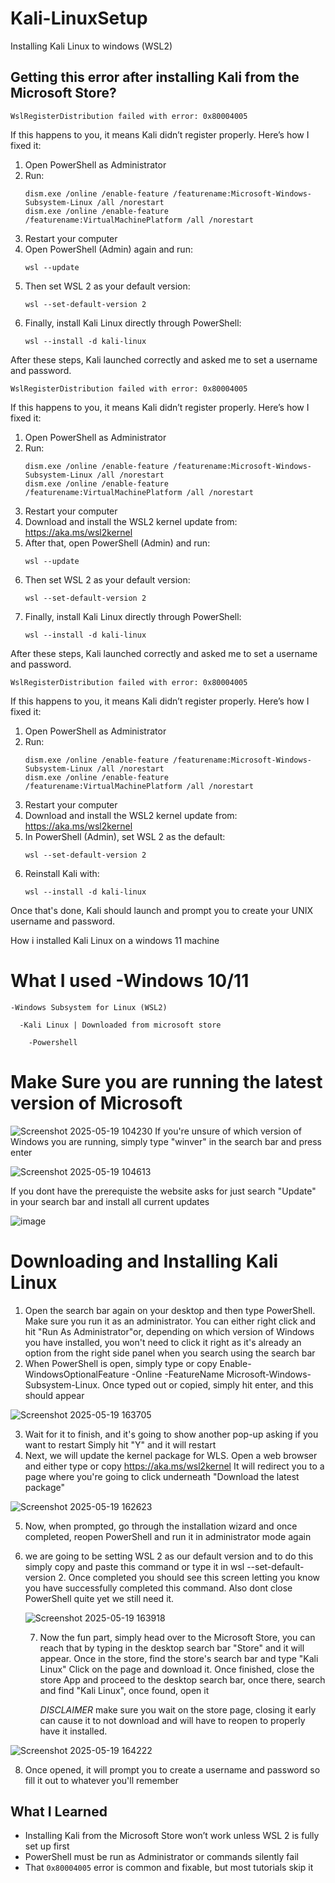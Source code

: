 # Kali-LinuxSetup
Installing Kali Linux to windows (WSL2) 

## Getting this error after installing Kali from the Microsoft Store?

```
WslRegisterDistribution failed with error: 0x80004005
```

If this happens to you, it means Kali didn’t register properly. Here’s how I fixed it:

1. Open PowerShell as Administrator
2. Run:
   ```
   dism.exe /online /enable-feature /featurename:Microsoft-Windows-Subsystem-Linux /all /norestart
   dism.exe /online /enable-feature /featurename:VirtualMachinePlatform /all /norestart
   ```
3. Restart your computer
4. Open PowerShell (Admin) again and run:
   ```
   wsl --update
   ```
5. Then set WSL 2 as your default version:
   ```
   wsl --set-default-version 2
   ```
6. Finally, install Kali Linux directly through PowerShell:
   ```
   wsl --install -d kali-linux
   ```

After these steps, Kali launched correctly and asked me to set a username and password.



```
WslRegisterDistribution failed with error: 0x80004005
```

If this happens to you, it means Kali didn’t register properly. Here’s how I fixed it:

1. Open PowerShell as Administrator
2. Run:
   ```
   dism.exe /online /enable-feature /featurename:Microsoft-Windows-Subsystem-Linux /all /norestart
   dism.exe /online /enable-feature /featurename:VirtualMachinePlatform /all /norestart
   ```
3. Restart your computer
4. Download and install the WSL2 kernel update from: https://aka.ms/wsl2kernel
5. After that, open PowerShell (Admin) and run:
   ```
   wsl --update
   ```
6. Then set WSL 2 as your default version:
   ```
   wsl --set-default-version 2
   ```
7. Finally, install Kali Linux directly through PowerShell:
   ```
   wsl --install -d kali-linux
   ```

After these steps, Kali launched correctly and asked me to set a username and password.



```
WslRegisterDistribution failed with error: 0x80004005
```

If this happens to you, it means Kali didn’t register properly. Here’s how I fixed it:

1. Open PowerShell as Administrator
2. Run:
   ```
   dism.exe /online /enable-feature /featurename:Microsoft-Windows-Subsystem-Linux /all /norestart
   dism.exe /online /enable-feature /featurename:VirtualMachinePlatform /all /norestart
   ```
3. Restart your computer
4. Download and install the WSL2 kernel update from: https://aka.ms/wsl2kernel
5. In PowerShell (Admin), set WSL 2 as the default:
   ```
   wsl --set-default-version 2
   ```
6. Reinstall Kali with:
   ```
   wsl --install -d kali-linux
   ```

Once that's done, Kali should launch and prompt you to create your UNIX username and password.

How i installed Kali Linux on a windows 11 machine 
 # What I used  -Windows 10/11
    
    -Windows Subsystem for Linux (WSL2)
     
      -Kali Linux | Downloaded from microsoft store
      
        -Powershell
# Make Sure you are running the latest version of Microsoft 
![Screenshot 2025-05-19 104230](https://github.com/user-attachments/assets/1bf798e3-40ea-4bff-9a74-6ae0de3ffbb5)
If you're unsure of which version of Windows you are running, simply type "winver" in the search bar and press enter

![Screenshot 2025-05-19 104613](https://github.com/user-attachments/assets/9b23a23c-48d5-41ee-83ca-fd607c3a6437)

If you dont have the prerequiste the website asks for just search "Update" in your search bar and install all current updates

![image](https://github.com/user-attachments/assets/99b46afd-8de6-498d-a7d9-f18624602112)

# Downloading and Installing Kali Linux  
1. Open the search bar again on your desktop and then type PowerShell. Make sure you run it as an administrator. You can either right click and hit "Run As Administrator"or, depending on which version of Windows you have installed, you won't need to click it right as it's already an option from the right side panel when you search using the search bar
2. When PowerShell is open, simply type or copy Enable-WindowsOptionalFeature -Online -FeatureName Microsoft-Windows-Subsystem-Linux. Once typed out or copied, simply hit enter, and this should appear

![Screenshot 2025-05-19 163705](https://github.com/user-attachments/assets/1fdfc0bd-816f-48d3-af0c-644ab5659591)


3. Wait for it to finish, and it's going to show another pop-up asking if you want to restart Simply hit "Y" and it will restart
4. Next, we will update the kernel package for WLS. Open a web browser and either type or copy https://aka.ms/wsl2kernel It will redirect you to a page where you're going to click underneath "Download the latest package"

![Screenshot 2025-05-19 162623](https://github.com/user-attachments/assets/a862cc71-cc80-466e-96a8-5b3d0d2d483f)

5. Now, when prompted, go through the installation wizard and once completed, reopen PowerShell and run it in administrator mode again
6. we are going to be setting WSL 2 as our default version and to do this simply copy and paste this command or type it in wsl --set-default-version 2. Once completed you should see this screen letting you know you have successfully completed this command. Also dont close PowerShell quite yet we still need it.

   ![Screenshot 2025-05-19 163918](https://github.com/user-attachments/assets/f8768646-4f55-4c1a-9ff4-bfa90ee98e94)

   7. Now the fun part, simply head over to the Microsoft Store, you can reach that by typing in the desktop search bar "Store" and it will appear. Once in the store, find the store's search bar and type "Kali Linux" Click on the page and download it. Once finished, close the store App and proceed to the desktop search bar, once there, search and find "Kali Linux", once found, open it

      *DISCLAIMER* make sure you wait on the store page, closing it early can cause it to not download and will have to reopen to properly have it installed.

 ![Screenshot 2025-05-19 164222](https://github.com/user-attachments/assets/af02e22c-cb48-4cd9-9f18-88d9c94935da)

8. Once opened, it will prompt you to create a username and password so fill it out to whatever you'll remember


## What I Learned

- Installing Kali from the Microsoft Store won’t work unless WSL 2 is fully set up first
- PowerShell must be run as Administrator or commands silently fail
- That `0x80004005` error is common and fixable, but most tutorials skip it